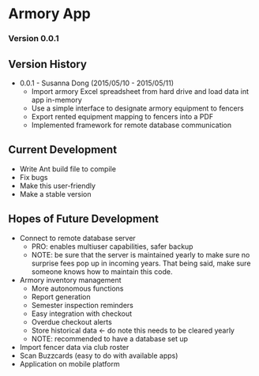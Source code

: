 # Armory App
### Version 0.0.1

## Version History
- 0.0.1 - Susanna Dong (2015/05/10 - 2015/05/11)
    - Import armory Excel spreadsheet from hard drive and load data int app in-memory
    - Use a simple interface to designate armory equipment to fencers
    - Export rented equipment mapping to fencers into a PDF
    - Implemented framework for remote database communication

## Current Development
- Write Ant build file to compile
- Fix bugs
- Make this user-friendly
- Make a stable version

## Hopes of Future Development
- Connect to remote database server
    - PRO: enables multiuser capabilities, safer backup
    - NOTE: be sure that the server is maintained yearly to make sure
            no surprise fees pop up in incoming years. That being said,
            make sure someone knows how to maintain this code.
- Armory inventory management
    - More autonomous functions
    - Report generation
    - Semester inspection reminders
    - Easy integration with checkout
    - Overdue checkout alerts
    - Store historical data <- do note this needs to be cleared yearly
    - NOTE: recommended to have a database set up
- Import fencer data via club roster
- Scan Buzzcards (easy to do with available apps)
- Application on mobile platform
